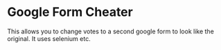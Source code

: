 
# Google Form Cheater

This allows you to change votes to a second google form to look like the original. It uses selenium etc.
